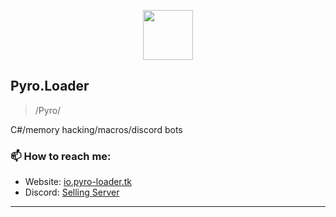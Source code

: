 <p align="center">
  <img height="80" src="https://media.discordapp.net/attachments/964590799130066966/977711994847236186/logo_large.png?width=1260&height=512">
</p>

## Pyro.Loader

> /Pyro/

C#/memory hacking/macros/discord bots

### 📫 How to reach me:

- Website: [io.pyro-loader.tk](https://io.pyro-loader.tk/)
- Discord:   [Selling Server](https://discord.gg/7M59xEN2ah)


-----
